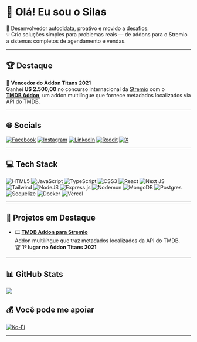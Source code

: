 # 👋 Olá! Eu sou o Silas

🎯 Desenvolvedor autodidata, proativo e movido a desafios.  
💡 Crio soluções simples para problemas reais — de addons para o Stremio a sistemas completos de agendamento e vendas.

---

## 🏆 Destaque

🥇 **Vencedor do Addon Titans 2021**  
Ganhei **U$ 2.500,00** no concurso internacional da [Stremio](https://blog.stremio.com/addon-titans-winners/) com o  
[**TMDB Addon**](https://github.com/mrcanelas/tmdb-addon), um addon multilíngue que fornece metadados localizados via API do TMDB.

---

## 🌐 Socials

[![Facebook](https://img.shields.io/badge/Facebook-%231877F2.svg?logo=Facebook&logoColor=white)](https://facebook.com/mrcanelas)
[![Instagram](https://img.shields.io/badge/Instagram-%23E4405F.svg?logo=Instagram&logoColor=white)](https://instagram.com/mrcanelas)
[![LinkedIn](https://img.shields.io/badge/LinkedIn-%230077B5.svg?logo=linkedin&logoColor=white)](https://linkedin.com/in/mrcanelas)
[![Reddit](https://img.shields.io/badge/Reddit-%23FF4500.svg?logo=Reddit&logoColor=white)](https://reddit.com/user/mrcanelas)
[![X](https://img.shields.io/badge/X-black.svg?logo=X&logoColor=white)](https://x.com/mrcanelas)

---

## 💻 Tech Stack

![HTML5](https://img.shields.io/badge/html5-%23E34F26.svg?style=for-the-badge&logo=html5&logoColor=white)
![JavaScript](https://img.shields.io/badge/javascript-%23323330.svg?style=for-the-badge&logo=javascript&logoColor=%23F7DF1E)
![TypeScript](https://img.shields.io/badge/typescript-%23007ACC.svg?style=for-the-badge&logo=typescript&logoColor=white)
![CSS3](https://img.shields.io/badge/css3-%231572B6.svg?style=for-the-badge&logo=css3&logoColor=white)
![React](https://img.shields.io/badge/react-%2320232a.svg?style=for-the-badge&logo=react&logoColor=%2361DAFB)
![Next JS](https://img.shields.io/badge/Next-black?style=for-the-badge&logo=next.js&logoColor=white)
![Tailwind](https://img.shields.io/badge/TailwindCSS-06B6D4?style=for-the-badge&logo=tailwindcss&logoColor=white)
![NodeJS](https://img.shields.io/badge/node.js-6DA55F?style=for-the-badge&logo=node.js&logoColor=white)
![Express.js](https://img.shields.io/badge/express.js-%23404d59.svg?style=for-the-badge&logo=express&logoColor=%2361DAFB)
![Nodemon](https://img.shields.io/badge/NODEMON-%23323330.svg?style=for-the-badge&logo=nodemon&logoColor=%BBDEAD)
![MongoDB](https://img.shields.io/badge/MongoDB-%234ea94b.svg?style=for-the-badge&logo=mongodb&logoColor=white)
![Postgres](https://img.shields.io/badge/postgres-%23316192.svg?style=for-the-badge&logo=postgresql&logoColor=white)
![Sequelize](https://img.shields.io/badge/Sequelize-52B0E7?style=for-the-badge&logo=Sequelize&logoColor=white)
![Docker](https://img.shields.io/badge/docker-%230db7ed.svg?style=for-the-badge&logo=docker&logoColor=white)
![Vercel](https://img.shields.io/badge/vercel-%23000000.svg?style=for-the-badge&logo=vercel&logoColor=white)

---

## 🧩 Projetos em Destaque

- 🎞️ [**TMDB Addon para Stremio**](https://github.com/mrcanelas/stremio-tmdb-addon)  
  Addon multilíngue que traz metadados localizados da API do TMDB.  
  🏆 **1º lugar no Addon Titans 2021**

---

## 📊 GitHub Stats

![](https://github-readme-stats.vercel.app/api?username=mrcanelas&theme=dark&hide_border=true&include_all_commits=true&count_private=true)  

## 💰 Você pode me apoiar

[![Ko-Fi](https://img.shields.io/badge/Ko--fi-F16061?style=for-the-badge&logo=ko-fi&logoColor=white)](https://ko-fi.com/mrcanelas)

---
